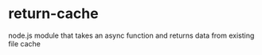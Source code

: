 # return-cache
node.js module that takes an async function and returns data from existing file cache
